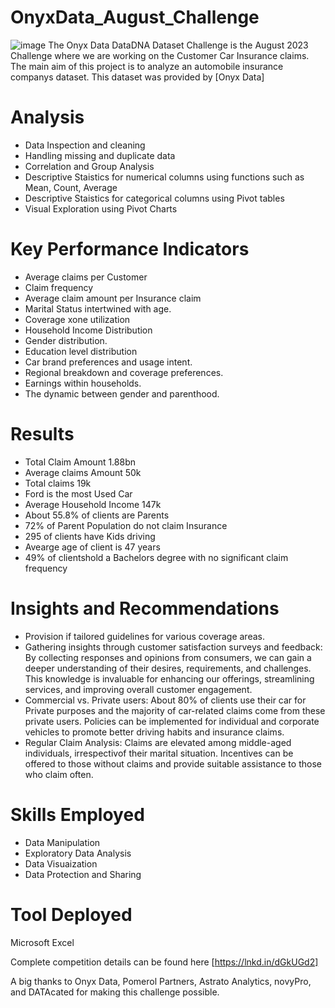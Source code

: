 # OnyxData_August_Challenge
![image](https://github.com/makplangbit/OnyxData_August_Challenge/assets/54783418/c035fa1a-b266-4377-9c95-b62e553f9c37)
The Onyx Data DataDNA Dataset Challenge is the August 2023 Challenge where we are working on the Customer Car Insurance claims.
The main aim of this project is to analyze an automobile insurance companys dataset. This dataset was provided by [Onyx Data]

# Analysis
- Data Inspection and cleaning
- Handling missing and duplicate data
- Correlation and Group Analysis
- Descriptive Staistics for numerical columns using functions such as Mean, Count, Average
- Descriptive Staistics for categorical columns using Pivot tables
- Visual Exploration using Pivot Charts

# Key Performance Indicators
- Average claims per Customer
- Claim frequency
- Average claim amount per Insurance claim
- Marital Status intertwined with age.
- Coverage xone utilization
- Household Income Distribution
- Gender distribution.
- Education level distribution
- Car brand preferences and usage intent.
- Regional breakdown and coverage preferences.
- Earnings within households.
- The dynamic between gender and parenthood.

# Results 
- Total Claim Amount 1.88bn
- Average claims Amount 50k
- Total claims 19k
- Ford is the most Used Car
- Average Household Income 147k
- About 55.8% of clients are Parents
- 72% of Parent Population do not claim Insurance
- 295 of clients have Kids driving
- Avearge age of client is 47 years 
- 49% of clientshold a Bachelors degree with no significant claim frequency


# Insights and Recommendations
- Provision if tailored guidelines for various coverage areas.
- Gathering insights through customer satisfaction surveys and feedback: By collecting responses and opinions from consumers, we can gain 
  a deeper understanding of their desires, requirements, and challenges. This knowledge is invaluable for enhancing our offerings, 
  streamlining services, and improving overall customer engagement.
- Commercial vs. Private users: About 80% of clients use their car for Private purposes and the majority of car-related claims come from 
  these private users. Policies can be implemented for individual and corporate vehicles to promote better driving habits and insurance 
  claims.
- Regular Claim Analysis: Claims are elevated among middle-aged individuals, irrespectivof their marital situation. Incentives can be 
  offered to those without claims and provide suitable assistance to those who claim often.
  
# Skills Employed
- Data Manipulation
- Exploratory Data Analysis
- Data Visuaization
- Data Protection and Sharing
  
# Tool Deployed
  Microsoft Excel

Complete competition details can be found here [https://lnkd.in/dGkUGd2]

A big thanks to Onyx Data, Pomerol Partners, Astrato Analytics, novyPro, and DATAcated for making this challenge possible.
